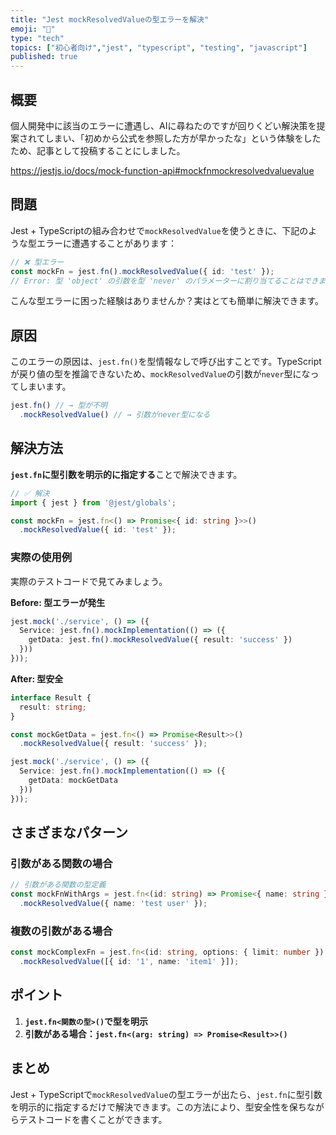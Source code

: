 ```yaml
---
title: "Jest mockResolvedValueの型エラーを解決"
emoji: "🧪"
type: "tech"
topics: ["初心者向け","jest", "typescript", "testing", "javascript"]
published: true
---
```


## 概要

個人開発中に該当のエラーに遭遇し、AIに尋ねたのですが回りくどい解決策を提案されてしまい、「初めから公式を参照した方が早かったな」という体験をしたため、記事として投稿することにしました。

https://jestjs.io/docs/mock-function-api#mockfnmockresolvedvaluevalue

## 問題

Jest + TypeScriptの組み合わせで`mockResolvedValue`を使うときに、下記のような型エラーに遭遇することがあります：

```typescript
// ❌ 型エラー
const mockFn = jest.fn().mockResolvedValue({ id: 'test' });
// Error: 型 'object' の引数を型 'never' のパラメーターに割り当てることはできません
```

こんな型エラーに困った経験はありませんか？実はとても簡単に解決できます。

## 原因

このエラーの原因は、`jest.fn()`を型情報なしで呼び出すことです。TypeScriptが戻り値の型を推論できないため、`mockResolvedValue`の引数が`never`型になってしまいます。

```typescript
jest.fn() // → 型が不明
  .mockResolvedValue() // → 引数がnever型になる
```

## 解決方法

**`jest.fn`に型引数を明示的に指定する**ことで解決できます。

```typescript
// ✅ 解決
import { jest } from '@jest/globals';

const mockFn = jest.fn<() => Promise<{ id: string }>>()
  .mockResolvedValue({ id: 'test' });
```

### 実際の使用例

実際のテストコードで見てみましょう。

**Before: 型エラーが発生**

```typescript
jest.mock('./service', () => ({
  Service: jest.fn().mockImplementation(() => ({
    getData: jest.fn().mockResolvedValue({ result: 'success' })
  }))
}));
```

**After: 型安全**

```typescript
interface Result {
  result: string;
}

const mockGetData = jest.fn<() => Promise<Result>>()
  .mockResolvedValue({ result: 'success' });

jest.mock('./service', () => ({
  Service: jest.fn().mockImplementation(() => ({
    getData: mockGetData
  }))
}));
```

## さまざまなパターン

### 引数がある関数の場合

```typescript
// 引数がある関数の型定義
const mockFnWithArgs = jest.fn<(id: string) => Promise<{ name: string }>>()
  .mockResolvedValue({ name: 'test user' });
```

### 複数の引数がある場合

```typescript
const mockComplexFn = jest.fn<(id: string, options: { limit: number }) => Promise<Item[]>>()
  .mockResolvedValue([{ id: '1', name: 'item1' }]);
```

## ポイント

1. **`jest.fn<関数の型>()`で型を明示**
2. **引数がある場合：`jest.fn<(arg: string) => Promise<Result>>()`**


## まとめ

Jest + TypeScriptで`mockResolvedValue`の型エラーが出たら、`jest.fn`に型引数を明示的に指定するだけで解決できます。この方法により、型安全性を保ちながらテストコードを書くことができます。